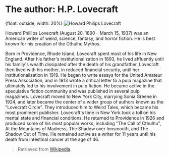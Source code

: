 # The author: H.P. Lovecraft

{float: outside, width: 20%}
![Howard Philips Lovecraft](hp_lovecraft.png)

Howard Phillips Lovecraft (August 20, 1890 – March 15, 1937) was an American writer of weird, science, fantasy,
and horror fiction. He is best known for his creation of the Cthulhu Mythos.

Born in Providence, Rhode Island, Lovecraft spent most of his life in New England. After his father's institutionalization in 1893, he lived
affluently until his family's wealth dissipated after the death of his grandfather. Lovecraft then lived with his mother, in reduced financial
security, until her institutionalization in 1919. He began to write essays for the United Amateur Press Association, and in 1913 wrote a critical
letter to a pulp magazine that ultimately led to his involvement in pulp fiction. He became active in the speculative fiction community and was
published in several pulp magazines. Lovecraft moved to New York City, marrying Sonia Greene in 1924, and later became the center of a wider group
of authors known as the "Lovecraft Circle". They introduced him to Weird Tales, which became his most prominent publisher. Lovecraft's time in New
York took a toll on his mental state and financial conditions. He returned to Providence in 1926 and produced some of his most popular works,
including "The Call of Cthulhu", At the Mountains of Madness, The Shadow over Innsmouth, and The Shadow Out of Time. He remained active as a writer
for 11 years until his death from intestinal cancer at the age of 46.

> Retrieved from [Wikipedia](https://en.wikipedia.org/wiki/H._P._Lovecraft)
